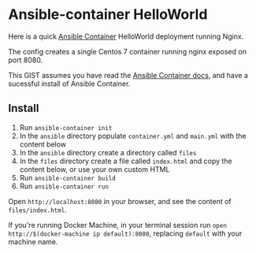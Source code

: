# Ansible-container HelloWorld

Here is a quick [Ansible Container](https://github.com/ansible/ansible-container) HelloWorld deployment running Nginx. 

The config creates a single Centos 7 container running nginx exposed on port 8080. 

This GIST assumes you have read the [Ansible Container docs](https://docs.ansible.com/ansible-container), and have a sucessful install of Ansible Container.

## Install
1. Run `ansible-container init`
2. In the `ansible` directory populate `container.yml` and `main.yml` with the content below
3. In the `ansible` directory create a directory called `files`
4. In the `files` directory create a file called `index.html` and copy the content below, or use your own custom HTML
5. Run `ansible-container build`
6. Run `ansible-container run`

Open `http://localhost:8080` in your browser, and see the content of `files/index.html`. 

If you're running Docker Machine, in your terminal session run `open http://$(docker-machine ip default):8080`, replacing `default` with your machine name.
